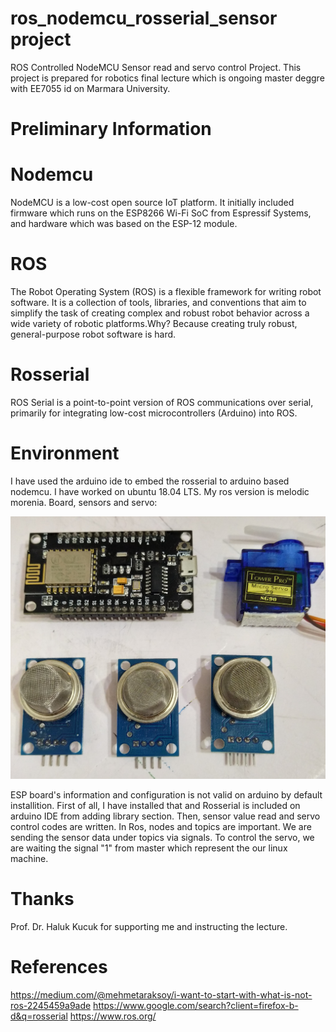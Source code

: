# ros_nodemcu_rosserial_sensor project 
ROS Controlled NodeMCU Sensor read and servo control Project. This project is prepared for robotics final lecture which is ongoing master deggre with EE7055 id on Marmara University.

# Preliminary Information
# Nodemcu
NodeMCU is a low-cost open source IoT platform. It initially included firmware which runs on the ESP8266 Wi-Fi SoC from Espressif Systems, and hardware which was based on the ESP-12 module.
# ROS 
The Robot Operating System (ROS) is a flexible framework for writing robot software. It is a collection of tools, libraries, and conventions that aim to simplify the task of creating complex and robust robot behavior across a wide variety of robotic platforms.Why? Because creating truly robust, general-purpose robot software is hard.
# Rosserial
ROS Serial is a point-to-point version of ROS communications over serial, primarily for integrating low-cost microcontrollers (Arduino) into ROS.

# Environment
I have used the arduino ide to embed the rosserial to arduino based nodemcu. I have worked on ubuntu 18.04 LTS. My ros version is melodic morenia.
Board, sensors and servo:


![board](https://github.com/mcagriaksoy/ros_nodemcu_rosserial_sensor/blob/master/board_sensors_servo.jpg)

ESP board's information and configuration is not valid on arduino by default installition. First of all, I have installed that and Rosserial is included on arduino IDE from adding library section. Then, sensor value read and servo control codes are written. In Ros, nodes and topics are important. We are sending the sensor data under topics via signals. To control the servo, we are waiting the signal "1" from master which represent the our linux machine.


# Thanks
Prof. Dr. Haluk Kucuk for supporting me and instructing the lecture.

# References
https://medium.com/@mehmetaraksoy/i-want-to-start-with-what-is-not-ros-2245459a9ade
https://www.google.com/search?client=firefox-b-d&q=rosserial
https://www.ros.org/
